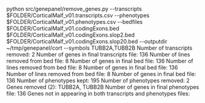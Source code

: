 python src/genepanel/remove_genes.py --transcripts $FOLDER/CorticalMalf_v01.transcripts.csv --phenotypes $FOLDER/CorticalMalf_v01.phenotypes.csv --bedfiles $FOLDER/CorticalMalf_v01.codingExons.bed  $FOLDER/CorticalMalf_v01.codingExons.slop2.bed  $FOLDER/CorticalMalf_v01.codingExons.slop20.bed --outputdir ~/tmp/genepanel/cort --symbols TUBB2A,TUBB2B
Number of transcripts removed: 2
Number of genes in final transcripts file: 136
Number of lines removed from bed file: 8
Number of genes in final bed file: 136
Number of lines removed from bed file: 8
Number of genes in final bed file: 136
Number of lines removed from bed file: 8
Number of genes in final bed file: 136
Number of phenotypes kept: 195
Number of phenotypes removed: 2
Genes removed (2): TUBB2A, TUBB2B
Number of genes in final phenotypes file: 136
Genes not in appearing in both transcripts and phenotypes files:
